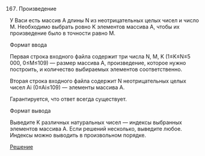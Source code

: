 167. Произведение

У Васи есть массив A длины N из неотрицательных целых чисел и число M. Необходимо выбрать ровно K элементов массива A, чтобы их произведение было в точности равно M.

Формат ввода

Первая строка входного файла содержит три числа N, M, K (1≤K≤N≤5 000, 0≤M≤109) — размер массива A, произведение, которое нужно построить, и количество выбираемых элементов соответственно.

Вторая строка входного файла содержит N неотрицательных целых чисел Ai​ (0≤Ai​≤109) — элементы массива A.

Гарантируется, что ответ всегда существует.

Формат вывода

Выведите K различных натуральных чисел — индексы выбранных элементов массива A. Если решений несколько, выведите любое. Индексы можно выводить в произвольном порядке.

[Решение](solution.cpp)